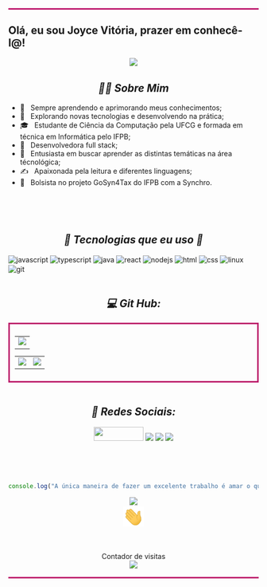 <div style="border-top: 3px solid #bc1069;"></div>

## Olá, eu sou Joyce Vitória, prazer em conhecê-l@! 

<div align="center"><img src="https://readme-typing-svg.herokuapp.com?color=%2336BCF7&center=true&lines=<Seja+bem+vind@🖐️😁/>"/></div> 
<div align="center"> 
</div>

<h2 align="center"><i> 👩‍💻 Sobre Mim  </i></h2>
<div style="display: inline_block">
<ul>
<li>🔭 &nbsp; Sempre aprendendo e aprimorando meus conhecimentos;</li>
<li>🤔 &nbsp; Explorando novas tecnologias e desenvolvendo na prática;</li>
<li>🎓 &nbsp; Estudante de Ciência da Computação pela UFCG e formada em técnica em Informática pelo IFPB;</li>
<li>💼 &nbsp; Desenvolvedora  full stack;</li>
<li>🌱 &nbsp; Entusiasta em buscar aprender as distintas temáticas na área técnológica;</li>
<li>✍️ &nbsp; Apaixonada pela leitura e diferentes linguagens;</li>
<li>🚀 &nbsp; Bolsista no projeto GoSyn4Tax do IFPB com a Synchro.</li>
</ul>
</div>


<br><br><br>


<h2 align="center"><i> 🌟 Tecnologias que eu uso 🌟</i></h2>
<div style="display: inline_block">
  <img align="center" alt="javascript" src="https://img.shields.io/badge/JavaScript-F7DF1E?style=for-the-badge&logo=javascript&logoColor=black" />
  <img align="center" alt="typescript" src="https://img.shields.io/badge/TypeScript-007ACC?style=for-the-badge&logo=typescript&logoColor=white" />
  <img align="center" alt="java" src="https://img.shields.io/badge/Java-007396?style=for-the-badge&logo=java&logoColor=white" />
  <img align="center" alt="react" src="https://img.shields.io/badge/React-20232A?style=for-the-badge&logo=react&logoColor=61DAFB" />
  <img align="center" alt="nodejs" src="https://img.shields.io/badge/Node.js-43853D?style=for-the-badge&logo=node.js&logoColor=white" />
  <img align="center" alt="html" src="https://img.shields.io/badge/HTML-E34F26?style=for-the-badge&logo=html5&logoColor=white" />
  <img align="center" alt="css" src="https://img.shields.io/badge/CSS-1572B6?style=for-the-badge&logo=css3&logoColor=white" />
  <img align="center" alt="linux" src="https://img.shields.io/badge/Linux-FCC624?style=for-the-badge&logo=linux&logoColor=black" />
  <img align="center" alt="git" src="https://img.shields.io/badge/Git-F05032?style=for-the-badge&logo=git&logoColor=white" />
</div><br/>

<h2 align="center"><i> 💻 Git Hub: </i></h2>

<div align="center" style="border: 3px solid #bc1069; padding: 10px;">
   <table>
    <tr>
      <td>
        <img height="100%" src="https://github-readme-stats.vercel.app/api/top-langs/?username=joycevnr&layout=compact&langs_count=50&theme=react"/>
      </td>
    </tr>
  </table>
  <table>
    <tr>
      <td>
        <img height="100%" src="https://github-readme-streak-stats.herokuapp.com?user=joycevnr&theme=react&locale=pt_BR"/>
      </td>
      <td>
        <img height="100%" src="https://github-readme-stats.vercel.app/api?username=joycevnr&show_icons=true&theme=react&include_all_comits=true&count_private=true"/>
      </td>
    </tr>
  </table>
</div>

<br>
<h2 align="center"><i> 🌌 Redes Sociais: </i></h2> 
<div align="center"> 
  <a href="https://gitlab.com/joycevnr" target="_blank"><img height="28" width="100" src="https://img.shields.io/badge/GitLab-330F63?style=for-the-badge&logo=gitlab&logoColor=white" target="_blank"></a> 
  <a href="https://instagram.com/joyce_vitoriar/" target="_blank"><img src="https://img.shields.io/badge/-Instagram-%23E4405F?style=for-the-badge&logo=instagram&logoColor=white" target="_blank"></a>
  <a href ="joyce.nascimento@academico.ifbp.edu.br"><img src="https://img.shields.io/badge/-Gmail-%23333?style=for-the-badge&logo=gmail&logoColor=white" target="_blank"></a>
  <a href="https://www.linkedin.com/in/joyce-vitória-07745723b/" target="_blank"><img src="https://img.shields.io/badge/-LinkedIn-%230077B5?style=for-the-badge&logo=linkedin&logoColor=white" target="_blank"></a>  
</div>

<br><br><br>

```javascript
console.log("A única maneira de fazer um excelente trabalho é amar o que você faz." - Steve Jobs);
```
         
<div align="center">
       <img src="https://readme-typing-svg.herokuapp.com?color=%2336BCF7&center=true&vCenter=true&lines=<Espero+que+tenha+gostado/>"/> 
</div>


<div align="center">
       <img src="https://raw.githubusercontent.com/ABSphreak/ABSphreak/master/gifs/Hi.gif" height="40px"/>
</div>
<br></br>
<p align="center"> 
  Contador de visitas<br>
  <img src="https://profile-counter.glitch.me/joycevnr/count.svg" />
</p>

<div style="border-bottom: 3px solid #bc1069;"></div>
